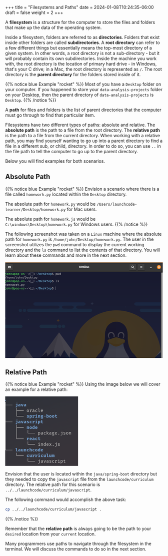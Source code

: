 +++
title = "Filesystems and Paths"
date = 2024-01-08T10:24:35-06:00
draft = false
weight = 2
+++

A **filesystem** is a structure for the computer to store the files and folders
that make up the data of the operating system.

Inside a filesystem, folders are referred to as **directories**. Folders that exist inside other folders are 
called **subdirectories**. A **root directory** can refer to a few different things but essentially means the 
top-most directory of a given system. In other words, a root directory is not a sub-directory - but it will probably 
contain its own subdirectories. Inside the machine you work with, the root directory is the 
location of primary hard drive - in Windows, that's your C drive; in a Mac, the root directory is represented as `/`.
The root directory is the **parent directory** for the folders stored inside of it.

{{% notice blue Example "rocket" %}}
Most of you have a `Desktop` folder on your computer. If you happened to store your `data-analysis-projects` folder on your Desktop, then the parent directory of `data-analysis-projects` is `Desktop`.
{{% /notice %}}

A **path** for files and folders is the list of parent directories that the computer must go through to find that particular item.

Filesystems have two different types of paths: absolute and relative. The **absolute path** is the path to a file from the root directory.
The **relative path** is the path to a file from the current directory. When working with a relative path, you may find yourself wanting to go up into a parent directory to find a file in a different sub, or child, directory. In order to do so, you can use `..` in the file path to tell the computer to go up to the parent directory.

Below you will find examples for both scenarios.

## Absolute Path

{{% notice blue Example "rocket" %}}
Envision a scenario where there is a file called `homework.py` located within the `Desktop` directory.

The absolute path for `homework.py` would be `/Users/launchcode-learner/Desktop/homework.py` for Mac users.

The absolute path for `homework.js` would be `C:\windows\Desktop\homework.py` for Windows users.
{{% /notice %}}

The following screenshot was taken on a `Linux` machine where the absolute path for `homework.py` is `/home/john/Desktop/homework.py`. The user in the screenshot utilizes the `pwd` command to display the current working directory and the `ls` command to list the contents of that directory. You will learn about these commands and more in the next section.

![Example image of desktop directory on linux machine using the pwd and ls command to demonstrate the absolute path for homework.js](pictures/ls-pwd-desktop.png?classes=border)

## Relative Path

{{% notice blue Example "rocket" %}}
Using the image below we will cover an example for a relative path:

![Image of a Desktop file tree that has three subdirectories.](pictures/file-tree-example.png?classes=border)

Envision that the user is located within the `java/spring-boot` directory but they needed to copy the `javascript` file from the `launchcode/curriculum` directory. The relative path for this scenario is `../../launchcode/curriculum/javascript`. 

The following command would accomplish the above task:

```bash
cp ../../launchcode/curriculum/javascript .
```
{{% /notice %}}

Remember that the **relative path** is always going to be the path to your `desired` location from your `current` location.

Many programmers use paths to navigate through the filesystem in the terminal.
We will discuss the commands to do so in the next section.
